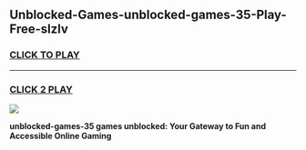 
## Unblocked-Games-unblocked-games-35-Play-Free-slzlv
<h3>
<a href="https://premium76.site?title=unblocked-games-35&ref=18A1">CLICK TO PLAY</a></h3>
<hr>

<h3>
<a href="https://premium76.site?title=unblocked-games-35&ref=18A1">CLICK 2 PLAY</a>
  
</h3>

<a href="https://premium76.site?title=unblocked-games-35&ref=18A1"><img src="https://clearcache.store/games.png"></a>


**unblocked-games-35 games unblocked: Your Gateway to Fun and Accessible Online Gaming**

